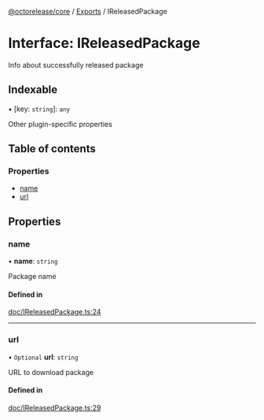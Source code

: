 [@octorelease/core](../README.md) / [Exports](../modules.md) / IReleasedPackage

# Interface: IReleasedPackage

Info about successfully released package

## Indexable

▪ [key: `string`]: `any`

Other plugin-specific properties

## Table of contents

### Properties

- [name](IReleasedPackage.md#name)
- [url](IReleasedPackage.md#url)

## Properties

### name

• **name**: `string`

Package name

#### Defined in

[doc/IReleasedPackage.ts:24](https://github.com/t1m0thyj/octorelease/blob/11f83ae/packages/core/src/doc/IReleasedPackage.ts#L24)

___

### url

• `Optional` **url**: `string`

URL to download package

#### Defined in

[doc/IReleasedPackage.ts:29](https://github.com/t1m0thyj/octorelease/blob/11f83ae/packages/core/src/doc/IReleasedPackage.ts#L29)
